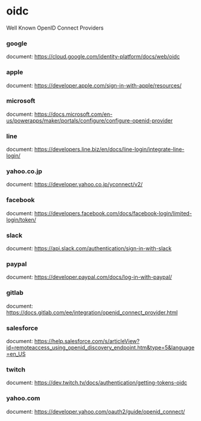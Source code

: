 # oidc
Well Known OpenID Connect Providers

### google
document: https://cloud.google.com/identity-platform/docs/web/oidc

### apple
document: https://developer.apple.com/sign-in-with-apple/resources/

### microsoft
document: https://docs.microsoft.com/en-us/powerapps/maker/portals/configure/configure-openid-provider

### line
document: https://developers.line.biz/en/docs/line-login/integrate-line-login/

### yahoo.co.jp
document: https://developer.yahoo.co.jp/yconnect/v2/

### facebook
document: https://developers.facebook.com/docs/facebook-login/limited-login/token/

### slack
document: https://api.slack.com/authentication/sign-in-with-slack

### paypal
document: https://developer.paypal.com/docs/log-in-with-paypal/

### gitlab
document: https://docs.gitlab.com/ee/integration/openid_connect_provider.html

### salesforce
document: https://help.salesforce.com/s/articleView?id=remoteaccess_using_openid_discovery_endpoint.htm&type=5&language=en_US

### twitch
document: https://dev.twitch.tv/docs/authentication/getting-tokens-oidc

### yahoo.com
document: https://developer.yahoo.com/oauth2/guide/openid_connect/
